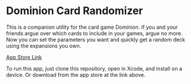 # Dominion Card Randomizer

This is a companion utility for the card game Dominion. If you and your friends argue over which cards to include in your games, argue no more. Now you can set the parameters you want and quickly get a random deck using the expansions you own.

[App Store Link](https://apps.apple.com/us/app/dominion-assistant/id1458045869)

To run this app, just clone this repository, open in Xcode, and install on a device. Or download from the app store at the link above.
